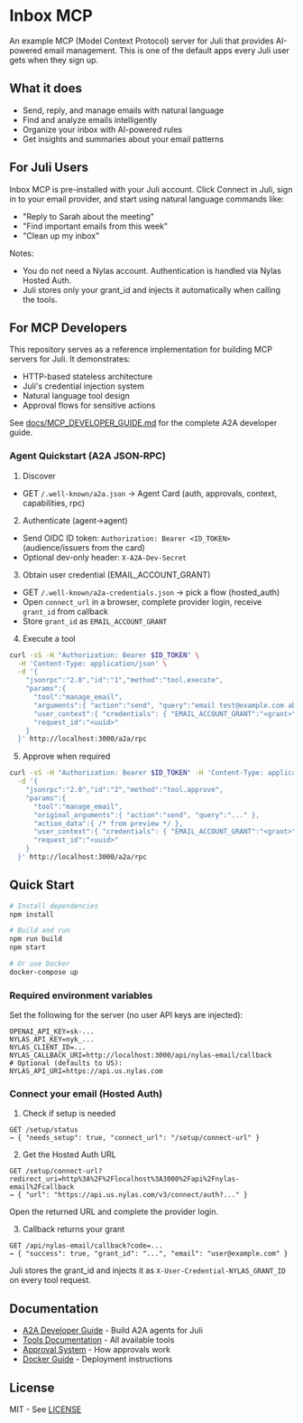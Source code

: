 # Inbox MCP

An example MCP (Model Context Protocol) server for Juli that provides AI-powered email management. This is one of the default apps every Juli user gets when they sign up.

## What it does

- Send, reply, and manage emails with natural language
- Find and analyze emails intelligently  
- Organize your inbox with AI-powered rules
- Get insights and summaries about your email patterns

## For Juli Users

Inbox MCP is pre-installed with your Juli account. Click Connect in Juli, sign in to your email provider, and start using natural language commands like:
- "Reply to Sarah about the meeting"
- "Find important emails from this week"
- "Clean up my inbox"

Notes:
- You do not need a Nylas account. Authentication is handled via Nylas Hosted Auth.
- Juli stores only your grant_id and injects it automatically when calling the tools.

## For MCP Developers

This repository serves as a reference implementation for building MCP servers for Juli. It demonstrates:
- HTTP-based stateless architecture
- Juli's credential injection system
- Natural language tool design
- Approval flows for sensitive actions

See [docs/MCP_DEVELOPER_GUIDE.md](docs/MCP_DEVELOPER_GUIDE.md) for the complete A2A developer guide.

### Agent Quickstart (A2A JSON‑RPC)

1) Discover
- GET `/.well-known/a2a.json` → Agent Card (auth, approvals, context, capabilities, rpc)

2) Authenticate (agent→agent)
- Send OIDC ID token: `Authorization: Bearer <ID_TOKEN>` (audience/issuers from the card)
- Optional dev-only header: `X-A2A-Dev-Secret`

3) Obtain user credential (EMAIL_ACCOUNT_GRANT)
- GET `/.well-known/a2a-credentials.json` → pick a flow (hosted_auth)
- Open `connect_url` in a browser, complete provider login, receive `grant_id` from callback
- Store `grant_id` as `EMAIL_ACCOUNT_GRANT`

4) Execute a tool
```bash
curl -sS -H "Authorization: Bearer $ID_TOKEN" \
  -H 'Content-Type: application/json' \
  -d '{
    "jsonrpc":"2.0","id":"1","method":"tool.execute",
    "params":{
      "tool":"manage_email",
      "arguments":{ "action":"send", "query":"email test@example.com about tomorrow" },
      "user_context":{ "credentials": { "EMAIL_ACCOUNT_GRANT":"<grant>" } },
      "request_id":"<uuid>"
    }
  }' http://localhost:3000/a2a/rpc
```

5) Approve when required
```bash
curl -sS -H "Authorization: Bearer $ID_TOKEN" -H 'Content-Type: application/json' \
  -d '{
    "jsonrpc":"2.0","id":"2","method":"tool.approve",
    "params":{
      "tool":"manage_email",
      "original_arguments":{ "action":"send", "query":"..." },
      "action_data":{ /* from preview */ },
      "user_context":{ "credentials": { "EMAIL_ACCOUNT_GRANT":"<grant>" } },
      "request_id":"<uuid>"
    }
  }' http://localhost:3000/a2a/rpc
```

## Quick Start

```bash
# Install dependencies
npm install

# Build and run
npm run build
npm start

# Or use Docker
docker-compose up
```

### Required environment variables

Set the following for the server (no user API keys are injected):

```
OPENAI_API_KEY=sk-...
NYLAS_API_KEY=nyk_...
NYLAS_CLIENT_ID=...
NYLAS_CALLBACK_URI=http://localhost:3000/api/nylas-email/callback
# Optional (defaults to US):
NYLAS_API_URI=https://api.us.nylas.com
```

### Connect your email (Hosted Auth)

1) Check if setup is needed
```
GET /setup/status
→ { "needs_setup": true, "connect_url": "/setup/connect-url" }
```

2) Get the Hosted Auth URL
```
GET /setup/connect-url?redirect_uri=http%3A%2F%2Flocalhost%3A3000%2Fapi%2Fnylas-email%2Fcallback
→ { "url": "https://api.us.nylas.com/v3/connect/auth?..." }
```
Open the returned URL and complete the provider login.

3) Callback returns your grant
```
GET /api/nylas-email/callback?code=...
→ { "success": true, "grant_id": "...", "email": "user@example.com" }
```
Juli stores the grant_id and injects it as `X-User-Credential-NYLAS_GRANT_ID` on every tool request.

## Documentation

- [A2A Developer Guide](docs/MCP_DEVELOPER_GUIDE.md) - Build A2A agents for Juli
- [Tools Documentation](docs/TOOLS_DOCUMENTATION.md) - All available tools
- [Approval System](docs/APPROVAL_SYSTEM_GUIDE.md) - How approvals work
- [Docker Guide](docs/DOCKER_GUIDE.md) - Deployment instructions

## License

MIT - See [LICENSE](LICENSE)